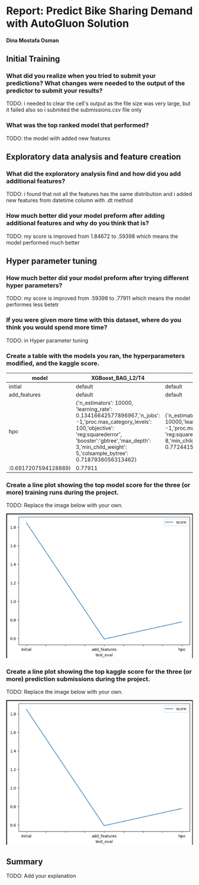 # Report: Predict Bike Sharing Demand with AutoGluon Solution
#### Dina Mostafa Osman

## Initial Training
### What did you realize when you tried to submit your predictions? What changes were needed to the output of the predictor to submit your results?
TODO: i needed to clear the cell's output as the file size was very large, but it failed also so i submited the submissions.csv file only

### What was the top ranked model that performed?
TODO: the model with added new features

## Exploratory data analysis and feature creation
### What did the exploratory analysis find and how did you add additional features?
TODO: i found that not all the features has the same distribution and i added new features from datetime column with .dt method

### How much better did your model preform after adding additional features and why do you think that is?
TODO: my score is improved from 1.84672 to .59398 which means the model performed much better

## Hyper parameter tuning
### How much better did your model preform after trying different hyper parameters?
TODO: my score is improved from .59398 to  .77911 which means the model performes less betetr

### If you were given more time with this dataset, where do you think you would spend more time?
TODO: in Hyper parameter tuning

### Create a table with the models you ran, the hyperparameters modified, and the kaggle score.
|model|XGBoost_BAG_L2/T4|XGBoost_BAG_L2/T3|ExtraTreesMSE_BAG_L2|score|
|--|--|--|--|--|
|initial|default|default|default|1.84672|
|add_features|default|default|default|0.59398|
|hpo|{'n_estimators': 10000, 'learning_rate': 0.13416642577896967,'n_jobs': -1,'proc.max_category_levels': 100,'objective': 'reg:squarederror', 'booster':'gbtree','max_depth': 3,'min_child_weight': 5,'colsample_bytree': 0.7187936056313462}|{'n_estimators': 10000,'learning_rate':0.02386109712430462,'n_jobs': -1,'proc.max_category_levels': 100,'objective': 'reg:squarederror','booster': 'gbtree','max_depth': 8,'min_child_weight': 3,'colsample_bytree': 0.7724415914984484}|{'n_estimators': 10000,'learning_rate': 0.09276005809908329,'n_jobs': -1,'proc.max_category_levels': 100,'objective': 'reg:squarederror','booster':'gbtree','max_depth':10,'min_child_weight':1,'colsample_bytree'
:0.6917207594128889}|0.77911|



### Create a line plot showing the top model score for the three (or more) training runs during the project.

TODO: Replace the image below with your own.

![model_train_score.png](https://github.com/DinaMostafa25/cd0385-project-starter/blob/main/project/model_train_score.png)

### Create a line plot showing the top kaggle score for the three (or more) prediction submissions during the project.

TODO: Replace the image below with your own.

![model_test_score.png](https://github.com/DinaMostafa25/cd0385-project-starter/blob/main/project/model_test_score.png)

## Summary
TODO: Add your explanation
